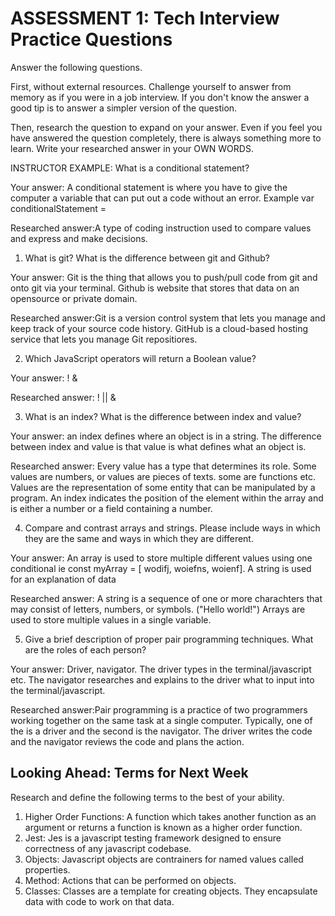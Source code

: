 # ASSESSMENT 1: Tech Interview Practice Questions

Answer the following questions.

First, without external resources. Challenge yourself to answer from memory as if you were in a job interview. If you don't know the answer a good tip is to answer a simpler version of the question.

Then, research the question to expand on your answer. Even if you feel you have answered the question completely, there is always something more to learn. Write your researched answer in your OWN WORDS.

INSTRUCTOR EXAMPLE: What is a conditional statement?

Your answer: A conditional statement is where you have to give the computer a variable that can put out a code without an error. Example var conditionalStatement =

Researched answer:A type of coding instruction used to compare values and express and make decisions.

1. What is git? What is the difference between git and Github?

Your answer: Git is the thing that allows you to push/pull code from git and onto git via your terminal. Github is website that stores that data on an opensource or private domain.

Researched answer:Git is a version control system that lets you manage and keep track of your source code history. GitHub is a cloud-based hosting service that lets you manage Git repositiores.

2. Which JavaScript operators will return a Boolean value?

Your answer: ! &

Researched answer: ! || &

3. What is an index? What is the difference between index and value?

Your answer: an index defines where an object is in a string. The difference between index and value is that value is what defines what an object is.

Researched answer: Every value has a type that determines its role. Some values are numbers, or values are pieces of texts. some are functions etc. Values are the representation of some entity that can be manipulated by a program. 
An index indicates the position of the element within the array and is either a number or a field containing a number.

4. Compare and contrast arrays and strings. Please include ways in which they are the same and ways in which they are different.

Your answer: An array is used to store multiple different values using one conditional ie const myArray = [ wodifj, woiefns, woienf]. A string is used for an explanation of data

Researched answer: A string is a sequence of one or more charachters that may consist of letters, numbers, or symbols. ("Hello world!") 
Arrays are used to store multiple values in a single variable.

5. Give a brief description of proper pair programming techniques. What are the roles of each person?

Your answer: Driver, navigator. The driver types in the terminal/javascript etc. The navigator researches and  explains to the driver what to input into the terminal/javascript.

Researched answer:Pair programming is a practice of two programmers working together on the same task at a single computer. Typically, one of the is a driver and the second is the navigator. The driver writes the code and the navigator reviews the code and plans the action.

## Looking Ahead: Terms for Next Week

Research and define the following terms to the best of your ability.

1. Higher Order Functions:
A function which takes another function as an argument or returns a function is known as a higher order function.
2. Jest:
Jes is a javascript testing framework designed to ensure correctness of any javascript codebase.
3. Objects:
Javascript objects are contrainers for named values called properties.
4. Method:
Actions that can be performed on objects.
5. Classes:
Classes are a template for creating objects. They encapsulate data with code to work on that data.